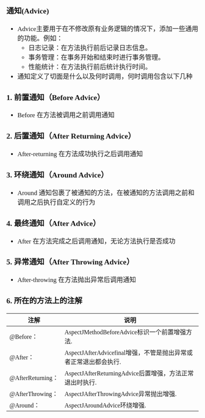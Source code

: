 <span  style="font-family: Simsun,serif; font-size: 17px; ">

### 通知(Advice)

- Advice主要用于在不修改原有业务逻辑的情况下，添加一些通用的功能。例如：
    - 日志记录‌：在方法执行前后记录日志信息。
    - 事务管理‌：在事务开始和结束时进行事务管理。
    - 性能统计‌：在方法执行前后统计执行时间。
- 通知定义了切面是什么以及何时调用，何时调用包含以下几种

### 1. 前置通知（Before Advice）

- Before 在方法被调用之前调用通知

### 2. 后置通知（After Returning Advice）

- After-returning 在方法成功执行之后调用通知

### 3. 环绕通知（Around Advice）

- Around 通知包裹了被通知的方法，在被通知的方法调用之前和调用之后执行自定义的行为

### 4. 最终通知（After Advice）

- After 在方法完成之后调用通知，无论方法执行是否成功

### 5. 异常通知（After Throwing Advice）

- After-throwing 在方法抛出异常后调用通知

### 6. 所在的方法上的注解

| 注解               | 说明                                           |
|------------------|----------------------------------------------|
| @Before：         | AspectJMethodBeforeAdvice标识一个前置增强方法.         |
| @After：          | AspectJAfterAdvicefinal增强，不管是抛出异常或者正常退出都会执行. |
| @AfterReturning： | AspectJAfterReturningAdvice后置增强，方法正常退出时执行.   |
| @AfterThrowing：  | AspectJAfterThrowingAdvice异常抛出增强.            |
| @Around：         | AspectJAroundAdvice环绕增强.                     |

</span>